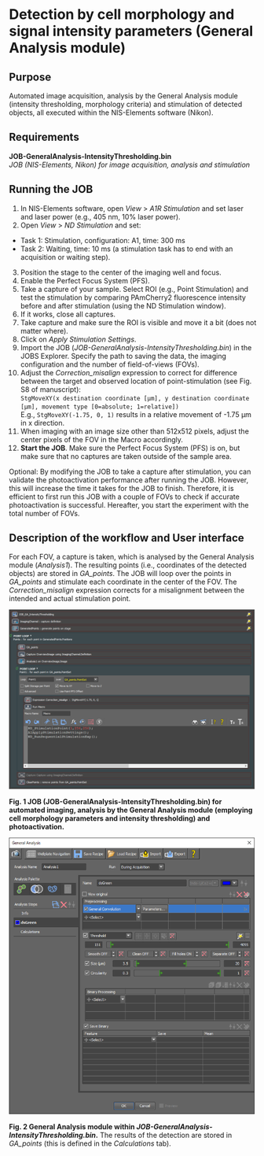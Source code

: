 # Detection by cell morphology and signal intensity parameters (General Analysis module)

## Purpose
Automated image acquisition, analysis by the General Analysis module (intensity thresholding, morphology criteria) and stimulation of detected objects, all executed within the NIS-Elements software (Nikon).

## Requirements

**JOB-GeneralAnalysis-IntensityThresholding.bin**<br>
_JOB (NIS-Elements, Nikon) for image acquisition, analysis and stimulation_

## Running the JOB

1.	In NIS-Elements software, open _View_ > _A1R Stimulation_ and set laser and laser power (e.g., 405 nm, 10% laser power).
2.	Open _View_ > _ND Stimulation_ and set:
- Task 1: Stimulation, configuration: A1, time: 300 ms
- Task 2: Waiting, time: 10 ms (a stimulation task has to end with an acquisition or waiting step).
3.	Position the stage to the center of the imaging well and focus.
4.	Enable the Perfect Focus System (PFS).
5.	Take a capture of your sample. Select ROI (e.g., Point Stimulation) and test the stimulation by comparing PAmCherry2 fluorescence intensity before and after stimulation (using the ND Stimulation window).
6.	If it works, close all captures.
7.	Take capture and make sure the ROI is visible and move it a bit (does not matter where).
8.	Click on _Apply Stimulation Settings_.
9.	Import the JOB (_JOB-GeneralAnalysis-IntensityThresholding.bin_) in the JOBS Explorer. Specify the path to saving the data, the imaging configuration and the number of field-of-views (FOVs).
10.	Adjust the _Correction_misalign_ expression to correct for difference between the target and observed location of point-stimulation (see Fig. S8 of manuscript):<br>
`StgMoveXY(x destination coordinate [µm], y destination coordinate [µm], movement type [0=absolute; 1=relative])`<br>
E.g., `StgMoveXY(-1.75, 0, 1)` results in a relative movement of -1.75 µm in x direction.
11.	When imaging with an image size other than 512x512 pixels, adjust the center pixels of the FOV in the Macro accordingly.
12.	**Start the JOB**. Make sure the Perfect Focus System (PFS) is on, but make sure that no captures are taken outside of the sample area.

Optional: By modifying the JOB to take a capture after stimulation, you can validate the photoactivation performance after running the JOB. However, this will increase the time it takes for the JOB to finish. Therefore, it is efficient to first run this JOB with a couple of FOVs to check if accurate photoactivation is successful. Hereafter, you start the experiment with the total number of FOVs.

## Description of the workflow and User interface

For each FOV, a capture is taken, which is analysed by the General Analysis module (_Analysis1_). The resulting points (i.e., coordinates of the detected objects) are stored in _GA_points_. The JOB will loop over the points in _GA_points_ and stimulate each coordinate in the center of the FOV. The _Correction_misalign_ expression corrects for a misalignment between the intended and actual stimulation point.

<img src="./JOB-GeneralAnalysis-IntensityThresholding-1.PNG" alt="plot" width="500"/>

**Fig. 1 JOB (JOB-GeneralAnalysis-IntensityThresholding.bin) for automated imaging, analysis by the General Analysis module (employing cell morphology parameters and intensity thresholding) and photoactivation.**

<img src="./JOB-GeneralAnalysis-IntensityThresholding-2.PNG" alt="plot" width="500"/>

**Fig. 2 General Analysis module within _JOB-GeneralAnalysis-IntensityThresholding.bin_.** The results of the detection are stored in _GA_points_ (this is defined in the _Calculations_ tab).
